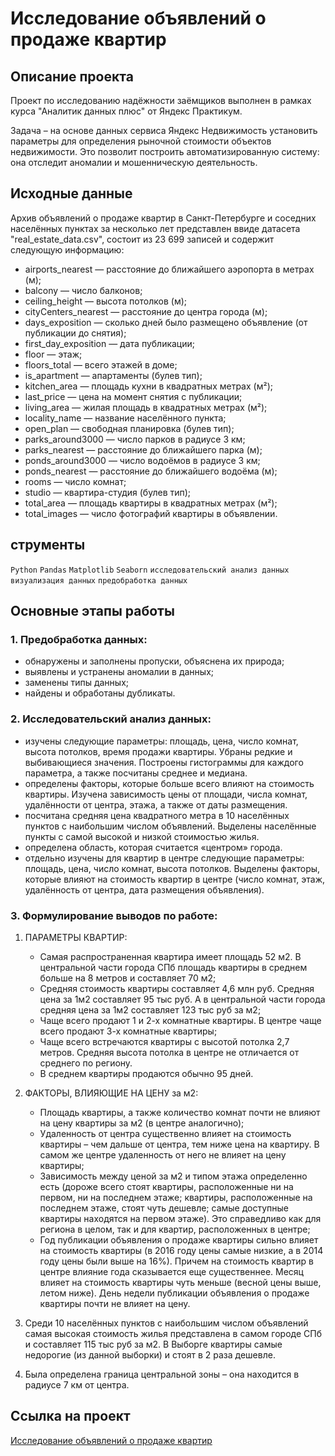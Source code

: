 # Исследование объявлений о продаже квартир

## Описание проекта 
Проект по исследованию надёжности заёмщиков выполнен в рамках курса "Аналитик данных плюс" от Яндекс Практикум. 

Задача – на основе данных сервиса Яндекс Недвижимость установить параметры для определения рыночной стоимости объектов недвижимости. Это позволит построить автоматизированную систему: она отследит аномалии и мошенническую деятельность.

## Исходные данные
Архив объявлений о продаже квартир в Санкт-Петербурге и соседних населённых пунктах за несколько лет представлен ввиде датасета "real_estate_data.csv", состоит из 23 699 записей и содержит следующую информацию:
- airports_nearest — расстояние до ближайшего аэропорта в метрах (м);
- balcony — число балконов;
- ceiling_height — высота потолков (м);
- cityCenters_nearest — расстояние до центра города (м);
- days_exposition — сколько дней было размещено объявление (от публикации до снятия);
- first_day_exposition — дата публикации;
- floor — этаж;
- floors_total — всего этажей в доме;
- is_apartment — апартаменты (булев тип);
- kitchen_area — площадь кухни в квадратных метрах (м²);
- last_price — цена на момент снятия с публикации;
- living_area — жилая площадь в квадратных метрах (м²);
- locality_name — название населённого пункта;
- open_plan — свободная планировка (булев тип);
- parks_around3000 — число парков в радиусе 3 км;
- 	parks_nearest — расстояние до ближайшего парка (м);
- ponds_around3000 — число водоёмов в радиусе 3 км;
- ponds_nearest — расстояние до ближайшего водоёма (м);
- rooms — число комнат;
- studio — квартира-студия (булев тип);
- total_area — площадь квартиры в квадратных метрах (м²);
- total_images — число фотографий квартиры в объявлении.

## струменты
```Python``` ```Pandas``` ```Matplotlib``` ```Seaborn``` ```исследовательский анализ данных``` ```визуализация данных``` ```предобработка данных``` 

## Основные этапы работы
### 1.	Предобработка данных:
- обнаружены и заполнены пропуски, объяснена их природа;
- выявлены и устранены аномалии в данных;
- заменены типы данных;
- найдены и обработаны дубликаты.
### 2.	Исследовательский анализ данных: 
-	изучены следующие параметры: площадь, цена, число комнат, высота потолков, время продажи квартиры. Убраны редкие и выбивающиеся значения. Построены гистограммы для каждого параметра, а также посчитаны среднее и медиана.
- определены факторы, которые больше всего влияют на стоимость квартиры. Изучена зависимость цены от площади, числа комнат, удалённости от центра, этажа, а также от даты размещения.
- посчитана средняя цена квадратного метра в 10 населённых пунктов с наибольшим числом объявлений. Выделены населённые пункты с самой высокой и низкой стоимостью жилья. 
- определена область, которая считается «центром» города.
-  отдельно изучены для квартир в центре следующие параметры: площадь, цена, число комнат, высота потолков. Выделены факторы, которые влияют на стоимость квартир в центре (число комнат, этаж, удалённость от центра, дата размещения объявления). 

### 3.	Формулирование выводов по работе:
1. ПАРАМЕТРЫ КВАРТИР:
    - Самая распространенная квартира имеет площадь 52 м2. В центральной части города СПб площадь квартиры в среднем больше на 8 метров и составляет 70 м2;
    - Средняя стоимость квартиры составляет 4,6 млн руб. Средняя цена за 1м2 составляет 95 тыс руб. А в центральной части города средняя цена за 1м2 составляет 123 тыс руб за м2; 
    - Чаще всего продают 1 и 2-х комнатные квартиры. В центре чаще всего продают 3-х комнатные квартиры; 
    - Чаще всего встречаются квартиры с высотой потолка 2,7 метров. Средняя высота потолка в центре не отличается от среднего по региону.
    - В среднем квартиры продаются обычно 95 дней. 
    

2. ФАКТОРЫ, ВЛИЯЮЩИЕ НА ЦЕНУ за м2:
    - Площадь квартиры, а также количество комнат почти не влияют на цену квартиры за м2 (в центре аналогично);
    - Удаленность от центра существенно влияет на стоимость квартиры – чем дальше от центра, тем ниже цена на квартиру. В самом же центре удаленность от него не влияет на цену квартиры; 
    - Зависимость между ценой за м2 и типом этажа определенно есть (дороже всего стоят квартиры, расположенные ни на первом, ни на последнем этаже; квартиры, расположенные на последнем этаже, стоят чуть дешевле; самые доступные квартиры находятся на первом этаже). Это справедливо как для региона в целом, так и для квартир, расположенных в центре;
    - Год публикации объявления о продаже квартиры сильно влияет на стоимость квартиры (в 2016 году цены самые низкие, а в 2014 году цены были выше на 16%). Причем на стоимость квартир в центре влияние года сказывается еще существеннее. Месяц влияет на стоимость квартиры чуть меньше (весной цены выше, летом ниже). День недели публикации объявления о продаже квартиры почти не влияет на цену.
    
    
3. Среди 10 населённых пунктов с наибольшим числом объявлений самая высокая стоимость жилья представлена в самом городе СПб и составляет 115 тыс руб за м2. В Выборге квартиры самые недорогие (из данной выборки) и стоят в 2 раза дешевле.


4. Была определена граница центральной зоны – она находится в радиусе 7 км от центра.


## Ссылка на проект
[Исследование объявлений о продаже квартир](https://github.com/Veronikask/Yandex-Practikum/blob/dd33e1d2ff3a85ab30aa9085af7b1aaf85225e92/%D0%9F%D1%80%D0%BE%D0%B5%D0%BA%D1%82%203:%20%D0%98%D1%81%D1%81%D0%BB%D0%B5%D0%B4%D0%BE%D0%B2%D0%B0%D0%BD%D0%B8%D0%B5%20%D0%BE%D0%B1%D1%8A%D1%8F%D0%B2%D0%BB%D0%B5%D0%BD%D0%B8%D0%B9%20%D0%BE%20%D0%BF%D1%80%D0%BE%D0%B4%D0%B0%D0%B6%D0%B5%20%D0%BA%D0%B2%D0%B0%D1%80%D1%82%D0%B8%D1%80/%D0%98%D1%81%D1%81%D0%BB%D0%B5%D0%B4%D0%BE%D0%B2%D0%B0%D0%BD%D0%B8%D0%B5%20%D0%BE%D0%B1%D1%8A%D1%8F%D0%B2%D0%BB%D0%B5%D0%BD%D0%B8%D0%B9%20%D0%BE%20%D0%BF%D1%80%D0%BE%D0%B4%D0%B0%D0%B6%D0%B5%20%D0%BA%D0%B2%D0%B0%D1%80%D1%82%D0%B8%D1%80.ipynb)
